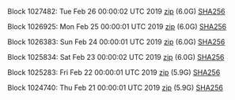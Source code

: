 Block 1027482: Tue Feb 26 00:00:02 UTC 2019 [zip](https://dash-bootstrap.ams3.digitaloceanspaces.com/mainnet/2019-02-26/bootstrap.dat.zip) (6.0G) [SHA256](https://dash-bootstrap.ams3.digitaloceanspaces.com/mainnet/2019-02-26/sha256.txt)

Block 1026925: Mon Feb 25 00:00:01 UTC 2019 [zip](https://dash-bootstrap.ams3.digitaloceanspaces.com/mainnet/2019-02-25/bootstrap.dat.zip) (6.0G) [SHA256](https://dash-bootstrap.ams3.digitaloceanspaces.com/mainnet/2019-02-25/sha256.txt)

Block 1026383: Sun Feb 24 00:00:01 UTC 2019 [zip](https://dash-bootstrap.ams3.digitaloceanspaces.com/mainnet/2019-02-24/bootstrap.dat.zip) (6.0G) [SHA256](https://dash-bootstrap.ams3.digitaloceanspaces.com/mainnet/2019-02-24/sha256.txt)

Block 1025834: Sat Feb 23 00:00:02 UTC 2019 [zip](https://dash-bootstrap.ams3.digitaloceanspaces.com/mainnet/2019-02-23/bootstrap.dat.zip) (6.0G) [SHA256](https://dash-bootstrap.ams3.digitaloceanspaces.com/mainnet/2019-02-23/sha256.txt)

Block 1025283: Fri Feb 22 00:00:01 UTC 2019 [zip](https://dash-bootstrap.ams3.digitaloceanspaces.com/mainnet/2019-02-22/bootstrap.dat.zip) (5.9G) [SHA256](https://dash-bootstrap.ams3.digitaloceanspaces.com/mainnet/2019-02-22/sha256.txt)

Block 1024740: Thu Feb 21 00:00:01 UTC 2019 [zip](https://dash-bootstrap.ams3.digitaloceanspaces.com/mainnet/2019-02-21/bootstrap.dat.zip) (5.9G) [SHA256](https://dash-bootstrap.ams3.digitaloceanspaces.com/mainnet/2019-02-21/sha256.txt)

